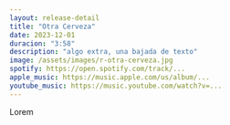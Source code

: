 ```yaml
---
layout: release-detail
title: "Otra Cerveza"
date: 2023-12-01
duracion: "3:58"
description: "algo extra, una bajada de texto"
image: /assets/images/r-otra-cerveza.jpg
spotify: https://open.spotify.com/track/...
apple_music: https://music.apple.com/us/album/...
youtube_music: https://music.youtube.com/watch?v=...
---
```


Lorem